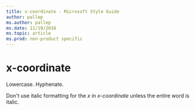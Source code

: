 ```yaml
---
title: x-coordinate - Microsoft Style Guide
author: pallep
ms.author: pallep
ms.date: 11/19/2016
ms.topic: article
ms.prod: non-product specific
---
```


# x-coordinate

Lowercase. Hyphenate.

Don't use italic formatting for the *x* in *x-coordinate* unless the entire word is italic.
